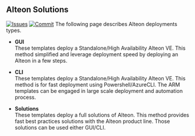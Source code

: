 ## Alteon Solutions
[![Issues](https://img.shields.io/github/issues/Radware/Radware-azure-arm-templates)](https://github.com/radware/Radware-azure-arm-templates/issues)
[![Commit](https://img.shields.io/github/last-commit/Radware/Radware-azure-arm-templates)]()
The following page describes Alteon deployments types.

  - **GUI** <br>These templates deploy a Standalone/High Availability Alteon VE.
      This method simplified and leverage deployment speed by deploying an Alteon in a few steps.
 
 - **CLI** <br>These templates deploy a Standalone/High Availability Alteon VE.
      This method is for fast deployment using Powershell/AzureCLI.
      The ARM templates can be engaged in large scale deployment and automation process.
      
 - **Solutions** <br>These templates deploy a full solutions of Alteon.
      This method provides fast best practices solutions with the Alteon product line.
      Those solutions can be used either GUI/CLI.   
      
      
      

     
    
